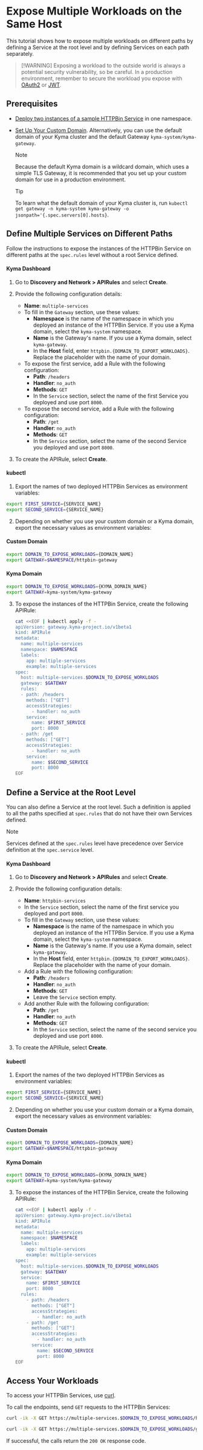# Expose Multiple Workloads on the Same Host

This tutorial shows how to expose multiple workloads on different paths by defining a Service at the root level and by defining Services on each path separately.

> [!WARNING] Exposing a workload to the outside world is always a potential security vulnerability, so be careful. In a production environment, remember to secure the workload you expose with [OAuth2](../01-50-expose-and-secure-a-workload/01-50-expose-and-secure-workload-oauth2.md) or [JWT](../01-50-expose-and-secure-a-workload/01-52-expose-and-secure-workload-jwt.md).

## Prerequisites

* [Deploy two instances of a sample HTTPBin Service](../01-00-create-workload.md) in one namespace. 
* [Set Up Your Custom Domain](../../01-10-setup-custom-domain-for-workload.md). Alternatively, you can use the default domain of your Kyma cluster and the default Gateway `kyma-system/kyma-gateway`.
  
  > [!NOTE]
  > Because the default Kyma domain is a wildcard domain, which uses a simple TLS Gateway, it is recommended that you set up your custom domain for use in a production environment.

  > [!TIP]
  > To learn what the default domain of your Kyma cluster is, run `kubectl get gateway -n kyma-system kyma-gateway -o jsonpath='{.spec.servers[0].hosts}`.

## Define Multiple Services on Different Paths

Follow the instructions to expose the instances of the HTTPBin Service on different paths at the `spec.rules` level without a root Service defined.

<!-- tabs:start -->
#### **Kyma Dashboard**

1. Go to **Discovery and Network > APIRules** and select **Create**. 
2. Provide the following configuration details:
    - **Name**: `multiple-services`
    - To fill in the `Gateway` section, use these values:
      - **Namespace** is the name of the namespace in which you deployed an instance of the HTTPBin Service. If you use a Kyma domain, select the `kyma-system` namespace.
      - **Name** is the Gateway's name. If you use a Kyma domain, select `kyma-gateway`. 
      - In the **Host** field, enter `httpbin.{DOMAIN_TO_EXPORT_WORKLOADS}`. Replace the placeholder with the name of your domain.
    - To expose the first service, add a Rule with the following configuration:
      - **Path**: `/headers`
      - **Handler**: `no_auth`
      - **Methods**: `GET`
      - In the `Service` section, select the name of the first Service you deployed and use port `8000`.
    - To expose the second service, add a Rule with the following configuration:
      - **Path**: `/get`
      - **Handler**: `no_auth`
      - **Methods**: `GET`
      - In the `Service` section, select the name of the second Service you deployed and use port `8000`.
      <!-- tabs:end -->

3. To create the APIRule, select **Create**.  


#### **kubectl**
1. Export the names of two deployed HTTPBin Services as environment variables:
  
  ```bash
  export FIRST_SERVICE={SERVICE_NAME}
  export SECOND_SERVICE={SERVICE_NAME}
  ```

2. Depending on whether you use your custom domain or a Kyma domain, export the necessary values as environment variables:
  
  <!-- tabs:start -->
  #### **Custom Domain**
      
  ```bash
  export DOMAIN_TO_EXPOSE_WORKLOADS={DOMAIN_NAME}
  export GATEWAY=$NAMESPACE/httpbin-gateway
  ```
  #### **Kyma Domain**

  ```bash
  export DOMAIN_TO_EXPOSE_WORKLOADS={KYMA_DOMAIN_NAME}
  export GATEWAY=kyma-system/kyma-gateway
  ```
  <!-- tabs:end --> 

3. To expose the instances of the HTTPBin Service, create the following APIRule:

    ```bash
    cat <<EOF | kubectl apply -f -
    apiVersion: gateway.kyma-project.io/v1beta1
    kind: APIRule
    metadata:
      name: multiple-services
      namespace: $NAMESPACE
      labels:
        app: multiple-services
        example: multiple-services
    spec:
      host: multiple-services.$DOMAIN_TO_EXPOSE_WORKLOADS
      gateway: $GATEWAY
      rules:
      - path: /headers
        methods: ["GET"]
        accessStrategies:
          - handler: no_auth
        service:
          name: $FIRST_SERVICE
          port: 8000
      - path: /get
        methods: ["GET"]
        accessStrategies:
          - handler: no_auth
        service:
          name: $SECOND_SERVICE
          port: 8000
    EOF
    ```

<!-- tabs:end -->

## Define a Service at the Root Level

You can also define a Service at the root level. Such a definition is applied to all the paths specified at `spec.rules` that do not have their own Services defined.
 
> [!NOTE] 
>Services defined at the `spec.rules` level have precedence over Service definition at the `spec.service` level.

<!-- tabs:start -->
#### **Kyma Dashboard**

1. Go to **Discovery and Network > APIRules** and select **Create**. 
2. Provide the following configuration details:
    - **Name**: `httpbin-services`
    - In the `Service` section, select the name of the first service you deployed and port `8000`. 
    - To fill in the `Gateway` section, use these values:
      - **Namespace** is the name of the namespace in which you deployed an instance of the HTTPBin Service. If you use a Kyma domain, select the `kyma-system` namespace.
      - **Name** is the Gateway's name. If you use a Kyma domain, select `kyma-gateway`. 
      - In the **Host** field, enter `httpbin.{DOMAIN_TO_EXPORT_WORKLOADS}`. Replace the placeholder with the name of your domain.
    - Add a Rule with the following configuration:
      - **Path**: `/headers`
      - **Handler**: `no_auth`
      - **Methods**: `GET`
      - Leave the `Service` section empty.
    - Add another Rule with the following configuration:
      - **Path**: `/get`
      - **Handler**: `no_auth`
      - **Methods**: `GET`
      - In the `Service` section, select the name of the second service you deployed and use port `8000`.
  
3. To create the APIRule, select **Create**.

#### **kubectl**

1. Export the names of the two deployed HTTPBin Services as environment variables:
  
  ```bash
  export FIRST_SERVICE={SERVICE_NAME}
  export SECOND_SERVICE={SERVICE_NAME}
  ```

2. Depending on whether you use your custom domain or a Kyma domain, export the necessary values as environment variables:
  
  <!-- tabs:start -->
  #### **Custom Domain**
      
  ```bash
  export DOMAIN_TO_EXPOSE_WORKLOADS={DOMAIN_NAME}
  export GATEWAY=$NAMESPACE/httpbin-gateway
  ```
  #### **Kyma Domain**

  ```bash
  export DOMAIN_TO_EXPOSE_WORKLOADS={KYMA_DOMAIN_NAME}
  export GATEWAY=kyma-system/kyma-gateway
  ```
  <!-- tabs:end --> 


3. To expose the instances of the HTTPBin Service, create the following APIRule:

    ```bash
    cat <<EOF | kubectl apply -f -
    apiVersion: gateway.kyma-project.io/v1beta1
    kind: APIRule
    metadata:
      name: multiple-services
      namespace: $NAMESPACE
      labels:
        app: multiple-services
        example: multiple-services
    spec:
      host: multiple-services.$DOMAIN_TO_EXPOSE_WORKLOADS
      gateway: $GATEWAY
      service:
        name: $FIRST_SERVICE
        port: 8000
      rules:
        - path: /headers
          methods: ["GET"]
          accessStrategies:
            - handler: no_auth
        - path: /get
          methods: ["GET"]
          accessStrategies:
            - handler: no_auth
          service:
            name: $SECOND_SERVICE
            port: 8000
    EOF
    ```
<!-- tabs:end -->

## Access Your Workloads
To access your HTTPBin Services, use [curl](https://curl.se).

To call the endpoints, send `GET` requests to the HTTPBin Services:

  ```bash
  curl -ik -X GET https://multiple-services.$DOMAIN_TO_EXPOSE_WORKLOADS/headers

  curl -ik -X GET https://multiple-services.$DOMAIN_TO_EXPOSE_WORKLOADS/get 
  ```
If successful, the calls return the `200 OK` response code.